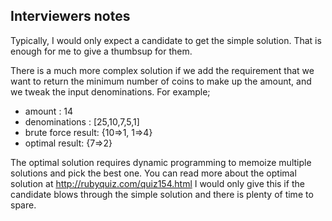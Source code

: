## Interviewers notes

Typically, I would only expect a candidate to get the simple solution. That is enough for me to give a thumbsup for
them.

There is a much more complex solution if we add the requirement that we want to return the minimum number of coins to
make up the amount, and we tweak the input denominations.
For example;
- amount : 14
- denominations : [25,10,7,5,1]
- brute force result: {10=>1, 1=>4}
- optimal result: {7=>2}

The optimal solution requires dynamic programming to memoize multiple solutions and pick the best one.
You can read more about the optimal solution at http://rubyquiz.com/quiz154.html
I would only give this if the candidate blows through the simple solution and there is plenty of time to spare.

